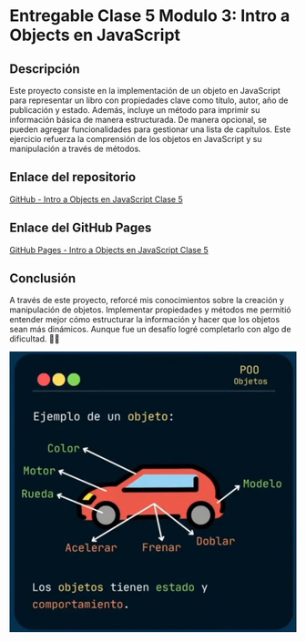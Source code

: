 # Entregable Clase 5 Modulo 3: Intro a Objects en JavaScript

## Descripción

Este proyecto consiste en la implementación de un objeto en JavaScript para representar un libro con propiedades clave como título, autor, año de publicación y estado. Además, incluye un método para imprimir su información básica de manera estructurada. De manera opcional, se pueden agregar funcionalidades para gestionar una lista de capítulos. Este ejercicio refuerza la comprensión de los objetos en JavaScript y su manipulación a través de métodos.

## Enlace del repositorio

[GitHub - Intro a Objects en JavaScript Clase 5](https://github.com/AilynMza/Intro.a.Objects-Clase-5-M3)

## Enlace del GitHub Pages

[GitHub Pages - Intro a Objects en JavaScript Clase 5](https://ailynmza.github.io/Funciones-Clase-4-M3/)

## Conclusión

A través de este proyecto, reforcé mis conocimientos sobre la creación y manipulación de objetos. Implementar propiedades y métodos me permitió entender mejor cómo estructurar la información y hacer que los objetos sean más dinámicos. Aunque fue un desafío logré completarlo con algo de dificultad. 💂‍♂️

![Meme](/imgs/Objetos-example.JPG)
